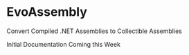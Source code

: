 # EvoAssembly
Convert Compiled .NET Assemblies to Collectible Assemblies

Initial Documentation Coming this Week

